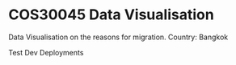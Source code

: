 # COS30045 Data Visualisation

Data Visualisation on the reasons for migration.
Country: Bangkok

Test Dev Deployments
